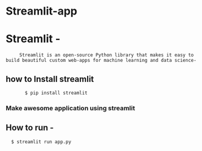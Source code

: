# Streamlit-app
  # Streamlit - 
         Streamlit is an open-source Python library that makes it easy to build beautiful custom web-apps for machine learning and data science-
         
   ## how to Install streamlit 
          
           $ pip install streamlit
           
   ### Make awesome application using streamlit 
   ## How to run -
      
      $ streamlit run app.py
     
